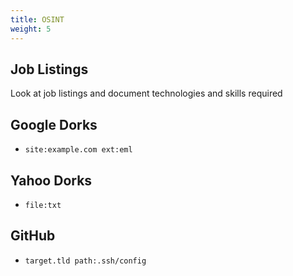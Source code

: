 ```yaml
---
title: OSINT
weight: 5
---
```


## Job Listings

Look at job listings and document technologies and skills required

## Google Dorks

- `site:example.com ext:eml`

## Yahoo Dorks

- `file:txt`

## GitHub

- `target.tld path:.ssh/config`


